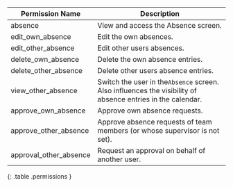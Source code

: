 
| Permission Name         | Description                                                                                                |
|-------------------------|------------------------------------------------------------------------------------------------------------|
| absence                 | View and access the Absence screen.                                                                        |
| edit_own_absence        | Edit the own absences.                                                                                     | 
| edit_other_absence      | Edit other users absences.                                                                                 |
| delete_own_absence      | Delete the own absence entries.                                                                            |
| delete_other_absence    | Delete other users absence entries.                                                                        |
| view_other_absence      | Switch the user in the`Absence` screen. Also influences the visibility of absence entries in the calendar. |
| approve_own_absence     | Approve own absence requests.                                                                              | 
| approve_other_absence   | Approve absence requests of team members (or whose supervisor is not set).                                 |
| approval_other_absence  | Request an approval on behalf of another user.                                                             |
{: .table .permissions }
